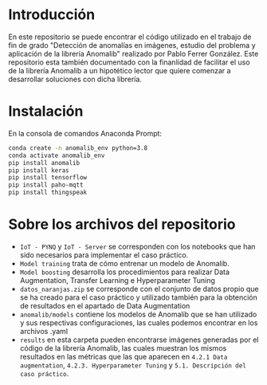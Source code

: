 # Introducción

En este repositorio se puede encontrar el código utilizado en el trabajo de fin de grado "Detección de anomalías en imágenes, estudio del problema y aplicación de la librería Anomalib" realizado por Pablo Ferrer González. Este repositorio esta también documentado con la finanlidad de facilitar el uso de la librería Anomalib a un hipotético lector que quiere comenzar a desarrollar soluciones con dicha librería.

# Instalación

En la consola de comandos Anaconda Prompt:

   ```sh
   conda create -n anomalib_env python=3.8
   conda activate anomalib_env
   pip install anomalib
   pip install keras
   pip install tensorflow
   pip install paho-mqtt
   pip install thingspeak
   ```
   
  # Sobre los archivos del repositorio
  
  - `IoT - PYNQ` y `IoT - Server` se corresponden con los notebooks que han sido necesarios para implementar el caso práctico.
  - `Model training` trata de cómo entrenar un modelo de Anomalib.
  - `Model boosting` desarrolla los procedimientos para realizar Data Augmentation, Transfer Learning e Hyperparameter Tuning
  - `datos_naranjas.zip` se corresponde con el conjunto de datos propio que se ha creado para el caso práctico y utilizado también para la obtención de resultados en el apartado de Data Augmentation
  - `anomalib/models` contiene los modelos de Anomalib que se han utilizado y sus respectivas configuraciones, las cuales podemos encontrar en los archivos .yaml
  - `results` en esta carpeta pueden encontrarse imágenes generadas por el código de la librería Anomalib, las cuales muestran los mismos resultados en las métricas que las que aparecen en `4.2.1 Data augmentation`, `4.2.3. Hyperparameter Tuning` y `5.1. Descripción del caso práctico`.

